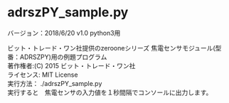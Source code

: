 # adrszPY_sample.py

バージョン：2018/6/20 v1.0  python3用
 
ビット・トレード・ワン社提供のzerooneシリーズ 焦電センサモジュール(型番：ADRSZPY)用の例題プログラム  
著作権者:(C) 2015 ビット・トレード・ワン社  
ライセンス: MIT License  
実行方法： ./adrszPY_sample.py  
実行すると　焦電センサの入力値を１秒間隔でコンソールに出力します。  
